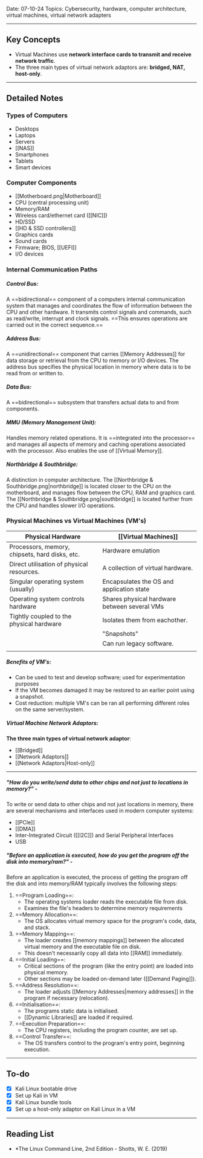 
Date: 07-10-24
Topics: Cybersecurity, hardware, computer architecture, virtual machines, virtual network adapters

---
## Key Concepts

- Virtual Machines use **network interface cards to transmit and receive network traffic**.
- The three main types of virtual network adaptors are: **bridged, NAT, host-only**.

--- 
## Detailed Notes
### Types of Computers
-  Desktops
-  Laptops
-  Servers
-  [[NAS]]
-  Smartphones
-  Tablets
-  Smart devices

### Computer Components
-  [[Motherboard.png|Motherboard]]
-  CPU (central processing unit)
-  Memory/RAM
-  Wireless card/ethernet card ([[NIC]])
-  HD/SSD
-  [[HD & SSD controllers]]
-  Graphics cards
-  Sound cards
-  Firmware; BIOS, [[UEFI]]
-  I/O devices
### Internal Communication Paths
##### Control Bus:
A ==bidirectional== component of a computers internal communication system that manages and coordinates the flow of information between the CPU and other hardware. It transmits control signals and commands, such as read/write, interrupt and clock signals. ==This ensures operations are carried out in the correct sequence.==
##### Address Bus:
A ==unidirectional== component that carries [[Memory Addresses]] for data storage or retrieval from the CPU to memory or I/O devices. The address bus specifies the physical location in memory where data is to be read from or written to.
##### Data Bus:
A ==bidirectional== subsystem that transfers actual data to and from components.
##### MMU (Memory Management Unit):
Handles memory related operations. It is ==integrated into the processor== and manages all aspects of memory and caching operations associated with the processor. Also enables the use of [[Virtual Memory]].
##### Northbridge & Southbridge:
A distinction in computer architecture. The [[Northbridge & Southbridge.png|northbridge]] is located closer to the CPU on the motherboard, and manages flow between the CPU, RAM and graphics card. The [[Northbridge & Southbridge.png|southbridge]] is located further from the CPU and handles slower I/O operations.

### Physical Machines vs Virtual Machines (VM's)

| Physical Hardware                              | [[Virtual Machines]]                         |
| ---------------------------------------------- | -------------------------------------------- |
| Processors, memory, chipsets, hard disks, etc. | Hardware emulation                           |
| Direct utilisation of physical resources.      | A collection of virtual hardware.            |
| Singular operating system (usually)            | Encapsulates the OS and application state    |
| Operating system controls hardware             | Shares physical hardware between several VMs |
| Tightly coupled to the physical hardware       | Isolates them from eachother.                |
|                                                | "Snapshots"                                  |
|                                                | Can run legacy software.                     |
|                                                |                                              |
##### Benefits of VM's:
- Can be used to test and develop software; used for experimentation purposes
- If the VM becomes damaged it may be restored to an earlier point using a snapshot.
- Cost reduction: multiple VM's can be ran all performing different roles on the same server/system.
##### Virtual Machine Network Adaptors:
**The three main types of virtual network adaptor**:
- [[Bridged]]
- [[Network Adaptors]]
- [[Network Adaptors|Host-only]]

---
##### "*How do you write/send data to other chips and not just to locations in memory?*" -
To write or send data to other chips and not just locations in memory, there are several mechanisms and interfaces used in modern computer systems:
-  [[PCIe]]
-  [[DMA]]
-  Inter-Integrated Circuit ([[I2C]]) and Serial Peripheral Interfaces
-  USB

##### "*Before an application is executed, how do you get the program off the disk into memory/ram?*" -
Before an application is executed, the process of getting the program off the disk and into memory/RAM typically involves the following steps:

1. ==Program Loading==:
	- The operating systems loader reads the executable file from disk.
	- Examines the file's headers to determine memory requirements
2. ==Memory Allocation==:
	- The OS allocates virtual memory space for the program's code, data, and stack.
3. ==Memory Mapping==:
	- The loader creates [[memory mappings]] between the allocated virtual memory and the executable file on disk.
	- This doesn't necessarily copy all data into [[RAM]] immediately.
4. ==Initial Loading==:
	- Critical sections of the program (like the entry point) are loaded into physical memory.
	- Other sections may be loaded on-demand later ([[Demand Paging]]).
5. ==Address Resolution==:
	- The loader adjusts [[Memory Addresses|memory addresses]] in the program if necessary (relocation).
6. ==Initialisation==:
	- The programs static data is initialised.
	- [[Dynamic Libraries]] are loaded if required.
7. ==Execution Preparation==:
	- The CPU registers, including the program counter, are set up.
8. ==Control Transfer==:
	- The OS transfers control to the program's entry point, beginning execution.

---
## To-do

- [x]  Kali Linux bootable drive
- [x] Set up Kali in VM
- [x] Kali Linux bundle tools
- [x] Set up a host-only adaptor on Kali Linux in a VM

---
## Reading List

- *The Linux Command Line, 2nd Edition - Shotts, W. E. (2019)